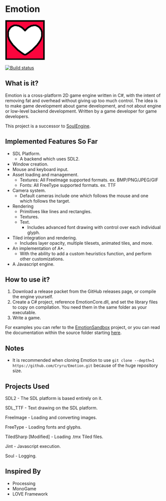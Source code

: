 # Emotion
<img src="EmotionLogo.png" width="128px" />

[![Build status](https://ci.appveyor.com/api/projects/status/qur90gc2wdhmd5ff/branch/master?svg=true)](https://ci.appveyor.com/project/Cryru/emotion/branch/master)

## What is it?

Emotion is a cross-platform 2D game engine written in C#, with the intent of removing fat and overhead without giving up too much control. The idea is to make game development about game development, and not about engine or low-level backend development. Written by a game developer for game developers.  

This project is a successor to [SoulEngine](Documents/SoulEngine.md).

## Implemented Features So Far

- SDL Platform.
  - A backend which uses SDL2.
- Window creation.
- Mouse and keyboard input.
- Asset loading and management.
  - Textures: All FreeImage supported formats. ex. BMP/PNG/JPEG/GIF
  - Fonts: All FreeType supported formats. ex. TTF
- Camera system.
  - Default cameras include one which follows the mouse and one which follows the target.
- Rendering
  - Primitives like lines and rectangles.
  - Textures.
  - Text.
    - Includes advanced font drawing with control over each individual glyph.
- Tiled integration and rendering.
  - Includes layer opacity, multiple tilesets, animated tiles, and more.
- An implementation of A*.
  - With the ability to add a custom heuristics function, and perform other customizations.
- A Javascript engine.

## How to use it?

1. Download a release packet from the GitHub releases page, or compile the engine yourself.
2. Create a C# project, reference EmotionCore.dll, and set the library files to copy on compilation. You need them in the same folder as your executable.
3. Write a game.

For examples you can refer to the [EmotionSandbox](EmotionSandbox) project, or you can read the documentation within the source folder starting [here](/EmotionCore/src).

## Notes

- It is recommended when cloning Emotion to use ```git clone --depth=1 https://github.com/Cryru/Emotion.git``` because of the huge repository size.

## Projects Used

SDL2 - The SDL platform is based entirely on it.

SDL_TTF - Text drawing on the SDL platform.

FreeImage - Loading and converting images.

FreeType - Loading fonts and glyphs.

TiledSharp [Modified] - Loading .tmx Tiled files.

Jint - Javascript execution.

Soul - Logging.

## Inspired By

- Processing
- MonoGame
- LOVE Framework